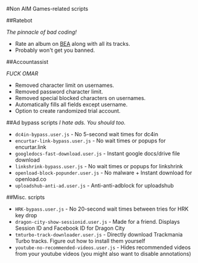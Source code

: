 #Non AIM Games-related scripts

##Ratebot

_The pinnacle of bad coding!_
* Rate an album on [BEA](http://www.besteveralbums.com/) along with all its tracks.
* Probably won't get you banned.

##Accountassist

_FUCK OMAR_
* Removed character limit on usernames.
* Removed password character limit.
* Removed special blocked characters on usernames.
* Automatically fills all fields except username.
* Option to create randomized trial account.

##Ad bypass scripts
_I hate ads. You should too._

* `dc4in-bypass.user.js` - No 5-second wait times for dc4in
* `encurtar-link-bypass.user.js` - No wait times or popups for encurtar.link
* `googledocs-fast-download.user.js` - Instant google docs/drive file download
* `linkshrink-bypass.user.js` - No wait times or popups for linkshrink
* `openload-block-popunder.user.js` - No malware + Instant download for openload.co
* `uploadshub-anti-ad.user.js` - Anti-anti-adblock for uploadshub

##Misc. scripts

* `HRK-bypass.user.js` - No 20-second wait times between tries for HRK key drop
* `dragon-city-show-sessionid.user.js` - Made for a friend. Displays Session ID and Facebook ID for Dragon City
* `tmturbo-track-downloader.user.js` - Directly download Trackmania Turbo tracks. Figure out how to install them yourself
* `youtube-no-recommended-videos.user.js` - Hides recommended videos from your youtube videos (you might also want to disable annotations)
